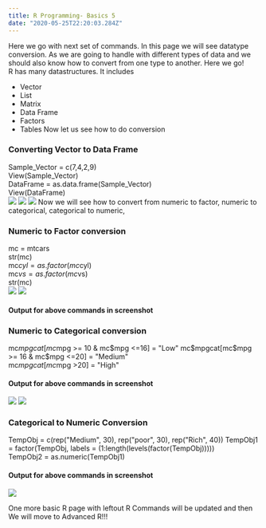 ```yaml
---
title: R Programming- Basics 5
date: "2020-05-25T22:20:03.284Z"
---
```


Here we go with next set of commands. In this page we will see datatype conversion. As we are going to handle with different types of data and we should also know how to convert from one type to another. Here we go!  
R has many datastructures. It includes
- Vector
- List
- Matrix
- Data Frame
- Factors
- Tables
Now let us see how to do conversion
### Converting Vector to Data Frame
Sample_Vector = c(7,4,2,9)    
View(Sample_Vector)   
DataFrame = as.data.frame(Sample_Vector)      
View(DataFrame)     
![](./p1.png) 
![](./p2.png) 
![](./p3.png) 
Now we will see how to convert from numeric to factor, numeric to categorical, categorical to numeric,
### Numeric to Factor conversion
mc = mtcars    
str(mc)      
mc$cyl = as.factor(mc$cyl)    
mc$vs = as.factor(mc$vs)   
str(mc)     
![](./p4.png) 
![](./p5.png)  

#### Output for above commands in screenshot

### Numeric to Categorical conversion
mc$mpgcat[mc$mpg >= 10 & mc$mpg <=16] = "Low"    
mc$mpgcat[mc$mpg >= 16 & mc$mpg <=20] = "Medium"   
mc$mpgcat[mc$mpg >20] = "High"    
#### Output for above commands in screenshot
![](./p6.png) 
![](./p7.png)  
### Categorical to Numeric Conversion
TempObj = c(rep("Medium", 30), rep("poor", 30), rep("Rich", 40)) 
TempObj1 = factor(TempObj, labels = (1:length(levels(factor(TempObj)))))   
TempObj2 = as.numeric(TempObj1)     
#### Output for above commands in screenshot 
![](./p8.png)   

One more basic R page with leftout R Commands will be updated and then We will move to Advanced R!!!



